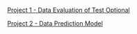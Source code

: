 [Project 1 - Data Evaluation of Test Optional](https://github.com/yangshiteng/Data-Science-Learning-Path/blob/main/files/project/project%201.md)

[Project 2 - Data Prediction Model](https://github.com/yangshiteng/Data-Science-Learning-Path/blob/main/files/project/project%202.md)

